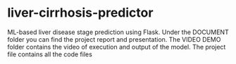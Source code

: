 # liver-cirrhosis-predictor
ML-based liver disease stage prediction using Flask.
Under the DOCUMENT folder you can find the project report and presentation.
The VIDEO DEMO folder contains the video of execution and output of the model.
The project file contains all the code files
